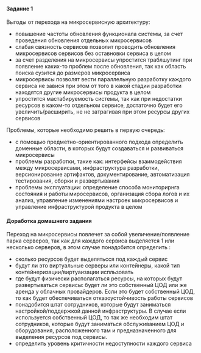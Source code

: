 #### Задание 1
Выгоды от перехода на микросервисную архитектуру:
- повышение частоты обновления функционала системы, за счет проведения обновления отдельных микросервисов
- слабая связность сервисов позволит проводить обновления микросервисов сервисов без оставновки сервиса в целом
- за счет разделения на микросервисы упростится траблшутинг при появление каких-то проблем после обновления, так как область поиска сузится до размеров микросервиса
- микросервисы позволят вести параллельную разработку каждого сервиса не завися при этом от того в какой стадии разработки находятся другие микросервисы продукта в целом
- упростится мастабируемость системы, так как при недостатки ресурсов в каком-то отдельном сервисе, достаточно будет его увеличить/расширить, не не затрагивая при этом ресурсы других сервисов

Проблемы, которые необходимо решить в первую очередь:
- с помощью предметно-ориентированного подхода определить доменные области, в которых будут создаваться и развиваться микросервисы
- проблемы разработки, такие как: интерфейсы взаимодействия между микросервисами, инфраструктура разработки, версионирование артифактов, документирование, автоматизация тестирования, сборки и развертывания
- проблемы эксплуатации: определение способа мониторирнга состояния и работы миросервисов, организация сбора логов и их анализ, управление изменениями настроек микросервисов и управление инфраструктурой продукта в целом

#### Доработка домашнего задания
Переход на микросервисы повлечет за собой увеличение/появление парка серверов, так как для каждого сервиса выделяется 1 или несколько серверов, в этом случае понадобится определить :
  - сколько ресурсов будет выделятьсся под каждый сервис
  - будут ли это виртуальные серверы или контейнеры, какой тип контейнеризации/виртуаизации испльзовать
  - где будут физически располагаться ресурсы, на которых будут развертываться сервисы: будет ли это собственный ЦОД или же аренда у облачных провайдеров. Если это будет собственный ЦОД, то как будет обеспечиваться отказоустойчивость работы сервисов
  - понадобится штат сотрудников, которые будут заниматься настройкой/поддержкой данной инфраструктуры. В случае если используется собственный ЦОД, то так же необходим штат сотрудников, которые будут заниматься обслуживанием ЦОД и оборудования, расположенного там и предназначенного для выделения ресурсов под сервисы.
  - определить уровень критичности недоступности каждого сервиса
